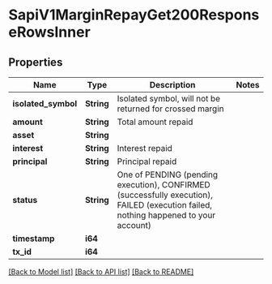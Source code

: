 # SapiV1MarginRepayGet200ResponseRowsInner

## Properties

Name | Type | Description | Notes
------------ | ------------- | ------------- | -------------
**isolated_symbol** | **String** | Isolated symbol, will not be returned for crossed margin | 
**amount** | **String** | Total amount repaid | 
**asset** | **String** |  | 
**interest** | **String** | Interest repaid | 
**principal** | **String** | Principal repaid | 
**status** | **String** | One of PENDING (pending execution), CONFIRMED (successfully execution), FAILED (execution failed, nothing happened to your account) | 
**timestamp** | **i64** |  | 
**tx_id** | **i64** |  | 

[[Back to Model list]](../README.md#documentation-for-models) [[Back to API list]](../README.md#documentation-for-api-endpoints) [[Back to README]](../README.md)


